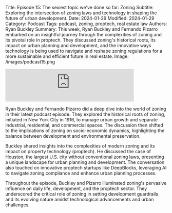 Title: Episode 15: The sexiest topic we've done so far: Zoning
Subtitle: Exploring the intersection of zoning laws and technology in shaping the future of urban development.
Date: 2024-01-29
Modified: 2024-01-29
Category: Podcast
Tags: podcast, zoning, proptech, real estate law
Authors: Ryan Buckley
Summary: This week, Ryan Buckley and Fernando Pizarro embarked on an insightful journey through the complexities of zoning and its pivotal role in proptech. They discussed zoning's historical roots, its impact on urban planning and development, and the innovative ways technology is being used to navigate and reshape zoning regulations for a more sustainable and efficient future in real estate.
Image: /images/podcast15.png


<iframe src="https://podcasters.spotify.com/pod/show/thisweekinproptech/embed/episodes/The-sexiest-topic-weve-done-so-far-Zoning-e2f3k57/a-aateuqt" height="102px" width="400px" frameborder="0" scrolling="no"></iframe>

Ryan Buckley and Fernando Pizarro did a deep dive into the world of zoning in their latest podcast episode. They explored the historical roots of zoning, initiated in New York City in 1916, to manage urban growth and separate industrial, residential, and commercial spaces. The discussion then shifted to the implications of zoning on socio-economic dynamics, highlighting the balance between development and environmental preservation.

Buckley shared insights into the complexities of modern zoning and its impact on property technology (proptech). He discussed the case of Houston, the largest U.S. city without conventional zoning laws, presenting a unique landscape for urban planning and development. The conversation also touched on innovative proptech startups like DeepBlocks, leveraging AI to navigate zoning compliance and enhance urban planning processes.

Throughout the episode, Buckley and Pizarro illuminated zoning's pervasive influence on daily life, development, and the proptech sector. They underscored the critical role of zoning in setting development guardrails and its evolving nature amidst technological advancements and urban challenges.